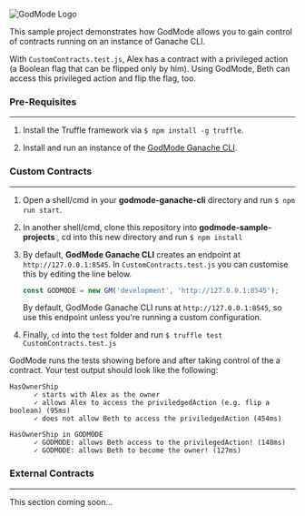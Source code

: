 
![GodMode Logo](https://godmode-public-assets.s3.amazonaws.com/godmode_logo.jpg)

This sample project demonstrates how GodMode allows you to gain control of contracts running on an instance of Ganache CLI.

With `CustomContracts.test.js`, Alex has a contract with a privileged action (a Boolean flag that can be flipped only by him). Using GodMode, Beth can access this privileged action and flip the flag, too.

### Pre-Requisites
---
1. Install the Truffle framework via `$ npm install -g truffle`.

2. Install and run an instance of the [GodMode Ganache CLI](https://github.com/xGodMode/godmode-ganache-cli).


### Custom Contracts
---

1. Open a shell/cmd in your **godmode-ganache-cli** directory and run `$ npm run start`.

2. In another shell/cmd, clone this repository into **godmode-sample-projects** , cd into this new directory and run `$ npm install` 

3. By default, **GodMode Ganache CLI** creates an endpoint at `http://127.0.0.1:8545`. In `CustomContracts.test.js` you can customise this by editing the line below. 

   ```js
   const GODMODE = new GM('development', 'http://127.0.0.1:8545');
   ```
   By default, GodMode Ganache CLI runs at `http://127.0.0.1:8545`, so use this endpoint unless you're running a custom configuration.

4. Finally, `cd` into the `test` folder and run `$ truffle test CustomContracts.test.js`

GodMode runs the tests showing before and after taking control of the a contract. Your test output should look like the following:

    HasOwnerShip
          ✓ starts with Alex as the owner
          ✓ allows Alex to access the priviledgedAction (e.g. flip a boolean) (95ms)
          ✓ does not allow Beth to access the priviledgedAction (454ms)
    
    HasOwnerShip in GODMODE
          ✓ GODMODE: allows Beth access to the privilegedAction! (148ms)
          ✓ GODMODE: allows Beth to become the owner! (127ms)

### External Contracts
---
This section coming soon...
